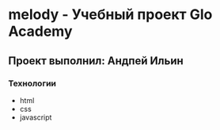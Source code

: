 # melody - Учебный проект Glo Academy
## Проект выполнил: Андпей Ильин

### Технологии
- html
- css
- javascript
